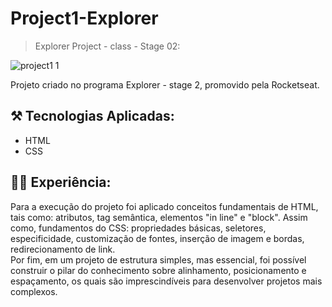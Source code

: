 # Project1-Explorer

> Explorer Project - class - Stage 02:


![project1 1](https://github.com/kleck-lucena/project1-Explorer/assets/107014908/66c7fdc4-86cc-441d-b499-62bc73458887)


</p>

Projeto criado no programa Explorer - stage 2, promovido pela Rocketseat.


## ⚒️ Tecnologias Aplicadas:
- HTML
- CSS

## 👩‍💻 Experiência:
Para a execução do projeto foi aplicado conceitos fundamentais de HTML, tais como: atributos, tag semântica, elementos "in line" e "block". Assim como, fundamentos do CSS: propriedades básicas, seletores, especificidade, customização de fontes, inserção de imagem e bordas, redirecionamento de link.<br/> Por fim, em um projeto de estrutura simples, mas essencial, foi possível construir o pilar do conhecimento sobre alinhamento, posicionamento e espaçamento, os quais são imprescindíveis para desenvolver projetos mais complexos. 
